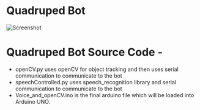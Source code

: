 # Quadruped Bot
![Screenshot](pic.JPG)

# Quadruped Bot Source Code -
* openCV.py uses openCV for object tracking and then uses serial communication to communicate to the bot
* speechControlled.py uses speech_recognition library and serial communication to communicate to the bot
* Voice_and_openCV.ino is the final arduino file which will be loaded into Arduino UNO.